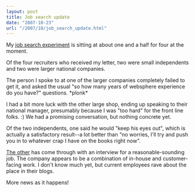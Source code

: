 ```yaml
---
layout: post
title: Job search update
date: "2007-10-23"
url: "/2007/10/job_search_update.html"
---
```


My [job search experiment][1] is sitting at about one and a half for
four at the moment.

Of the four recruiters who received my letter, two were small
independents and two were larger national companies.

The person I spoke to at one of the larger companies completely failed
to get it, and asked the usual "so how many years of websphere
experience do you have?" questions. \*plonk\*

I had a bit more luck with the other large shop, ending up speaking to
their national manager, presumably because I was "too hard" for the
front line folks. :) We had a promising conversation, but nothing
concrete yet.

Of the two independents, one said he would "keep his eyes out", which
is actually a satisfactory result--a lot better than "no worries, I'll
try and push you in to whatever crap I have on the books right now".

[The other][2] has come through with an interview for a
reasonable-sounding job. The company appears to be a combination of
in-house and customer-facing work. I don't know much yet, but current
employees rave about the place in their blogs.

More news as it happens!

[1]: /2007/10/job_search.html
[2]: http://www.rowben.com.au/
